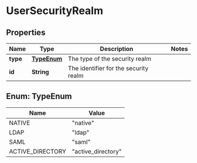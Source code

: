 # UserSecurityRealm

## Properties
Name | Type | Description | Notes
------------ | ------------- | ------------- | -------------
**type** | [**TypeEnum**](#TypeEnum) | The type of the security realm | 
**id** | **String** | The identifier for the security realm | 

<a name="TypeEnum"></a>
## Enum: TypeEnum
Name | Value
---- | -----
NATIVE | &quot;native&quot;
LDAP | &quot;ldap&quot;
SAML | &quot;saml&quot;
ACTIVE_DIRECTORY | &quot;active_directory&quot;
